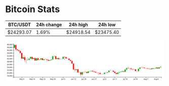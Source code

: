 # Bitcoin Stats

BTC/USDT|24h change|24h high|24h low|
|---|---|---|---|
|$24293.07|1.69%|$24918.54|$23475.40|

<img src="./chart.svg">
